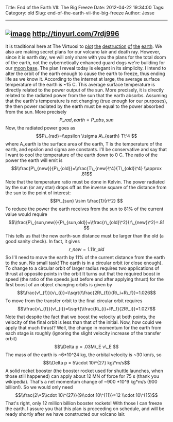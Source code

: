 Title: End of the Earth VII: The Big Freeze
Date: 2012-04-22 19:34:00
Tags: 
Category: old
Slug: end-of-the-earth-vii-the-big-freeze
Author: Jesse


  -----------------------------------------------------------------------------------------------------------------------------------------------------------------------------------------------------------------------------------------------------------------------
  [![image](http://1.bp.blogspot.com/-c8vJR4CVwZc/T5R7_62SLuI/AAAAAAAAAHU/POCT5Fhx-CQ/s320/Space_Scene_Frozen_Earth_WP_BG_by_PimArt.jpg)](http://1.bp.blogspot.com/-c8vJR4CVwZc/T5R7_62SLuI/AAAAAAAAAHU/POCT5Fhx-CQ/s1600/Space_Scene_Frozen_Earth_WP_BG_by_PimArt.jpg)
  http://tinyurl.com/7rdj996
  -----------------------------------------------------------------------------------------------------------------------------------------------------------------------------------------------------------------------------------------------------------------------

It is traditional here at The Virtuosi to
[plot](http://thevirtuosi.blogspot.com/2010/04/end-of-earth-physics-i.html)
[the](http://thevirtuosi.blogspot.com/2010/04/end-of-earth-ii-blaze-of-glory.html)
[destruction](http://thevirtuosi.blogspot.com/2010/04/end-of-earth-physics-iii-asteroids.html)
[of](http://thevirtuosi.blogspot.com/2011/04/end-of-earth-iv-shocking-destruction.html)
[the](http://thevirtuosi.blogspot.com/2011/04/end-of-earth-v-there-goes-sun.html)
[earth](http://thevirtuosi.blogspot.com/2011/04/end-of-earth-vi-nanobot-destruction.html).
We also are making secret plans for our volcano lair and death ray.
However, since it is earth day, we will only share with you the plans
for the total doom of the earth, not the cybernetically enhanced guard
dogs we're building for our [moon
base](http://thevirtuosi.blogspot.com/2012/04/earth-day-2012-escape-to-moon.html).
The plan I reveal today is elegant in its simplicity. I intend to alter
the orbit of the earth enough to cause the earth to freeze, thus ending
life as we know it. According to the internet at large, the average
surface temperature of the earth is \~15 C. This average surface
temperature is directly related to the power output of the sun. More
precisely, it is directly related to the radiated power from the sun
that the earth absorbs. Assuming that the earth's temperature is not
changing (true enough for our purposes), the then power radiated by the
earth must be equal to the power absorbed from the sun. More precisely
$$ P\_{rad,earth}=P\_{abs,sun}$$ Now, the radiated power goes as
$$P\_{rad}=\\epsilon \\sigma A\_{earth} T\^4 $$ where A\_earth is the
surface area of the earth, T is the temperature of the earth, and
epsilon and sigma are constants. I'll be conservative and say that I
want to cool the temperature of the earth down to 0 C. The ratio of the
power the earth will emit is
$$\\frac{P\_{new}}{P\_{old}}=\\frac{T\_{new}\^4}{T\_{old}\^4} \\approx
.81$$ Note that the temperature ratio must be done in Kelvin. The power
radiated by the sun (or any star) drops off as the inverse square of the
distance from the sun to the point of interest: $$P\_{sun} \\sim
\\frac{1}{r\^2} $$ To reduce the power the earth receives from the sun
to 81% of the current value would require
$$\\frac{P\_{sun,new}}{P\_{sun,old}}=\\frac{r\_{old}\^2}{r\_{new}\^2}=.81
$$ This tells us that the new earth-sun distance must be larger than the
old (a good sanity check). In fact, it gives $$r\_{new}=1.11 r\_{old} $$
So I'll need to move the earth by 11% of the current distance from the
earth to the sun. No small task! The earth is in a circular orbit (or
close enough). To change to a circular orbit of larger radius requires
two applications of thrust at opposite points in the orbit It turns out
that the required boost in speed (the ratio of the speeds just before
and after applying thrust) for the first boost of an object changing
orbits is given by
$$\\frac{v\_{f}}{v\_{i}}=\\sqrt{\\frac{2R\_{f}}{R\_i+R\_f}}=1.026$$ To
move from the transfer orbit to the final circular orbit requires
$$\\frac{v\_{f}}{v\_{i}}=\\sqrt{\\frac{R\_{i}+R\_f}{2R\_i}}=1.027$$ Note
that despite the fact that we boost the velocity at both points, the
velocity of the final orbit is less than that of the initial. Now, how
could we apply that much thrust? Well, the change in momentum for the
earth from each stage is roughly (ignoring the slight velocity increase
of the transfer orbit) $$\\Delta p = .03M\_E v\_E $$ The mass of the
earth is \~6\*10\^24 kg, the orbital velocity is \~30 km/s, so $$\\Delta
p = 5\\cdot 10\^{27} kg\*m/s$$ A solid rocket booster (the booster
rocket used for shuttle launches, when those still happened) can apply
about 12 MN of force for 75 s (thank you wikipedia). That's a net
momentum change of \~900 \*10\^9 kg\*m/s (900 billion!). So we would
only need $$\\frac{2\*5\\cdot 10\^{27}}{9\\cdot 10\^{11}}=12 \\cdot
10\^{15}$$ That's right, only 12 million billion booster rockets! With
those I can freeze the earth. I assure you that this plan is proceeding
on schedule, and will be ready shortly after we have constructed our
volcano lair.
